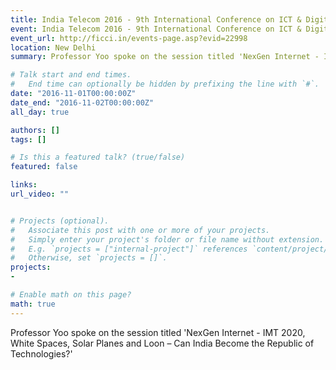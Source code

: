 ```yaml
---
title: India Telecom 2016 - 9th International Conference on ICT & Digital Technology
event: India Telecom 2016 - 9th International Conference on ICT & Digital Technology
event_url: http://ficci.in/events-page.asp?evid=22998
location: New Delhi
summary: Professor Yoo spoke on the session titled 'NexGen Internet - IMT 2020, White Spaces, Solar Planes and Loon – Can India Become the Republic of Technologies?'

# Talk start and end times.
#   End time can optionally be hidden by prefixing the line with `#`.
date: "2016-11-01T00:00:00Z"
date_end: "2016-11-02T00:00:00Z"
all_day: true

authors: []
tags: []

# Is this a featured talk? (true/false)
featured: false

links:
url_video: ""


# Projects (optional).
#   Associate this post with one or more of your projects.
#   Simply enter your project's folder or file name without extension.
#   E.g. `projects = ["internal-project"]` references `content/project/deep-learning/index.md`.
#   Otherwise, set `projects = []`.
projects:
- 

# Enable math on this page?
math: true
---
```


Professor Yoo spoke on the session titled 'NexGen Internet - IMT 2020, White Spaces, Solar Planes and Loon – Can India Become the Republic of Technologies?'


